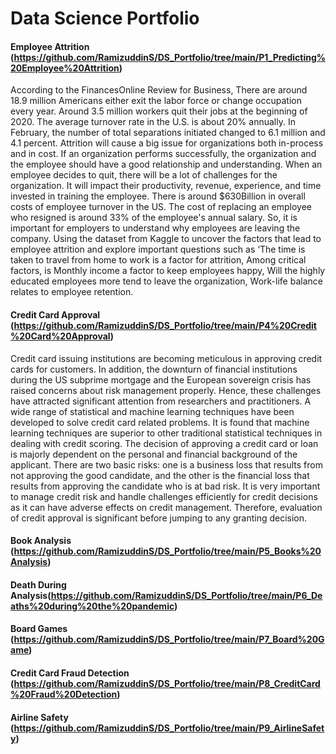 # Data Science Portfolio
#### Employee Attrition (https://github.com/RamizuddinS/DS_Portfolio/tree/main/P1_Predicting%20Employee%20Attrition)
According to the FinancesOnline Review for Business, There are around 18.9 million Americans either exit the labor force or change occupation every year. Around 3.5 million workers quit their jobs at the beginning of 2020. The average turnover rate in the U.S. is about 20% annually. In February, the number of total separations initiated changed to 6.1 million and 4.1 percent. Attrition will cause a big issue for organizations both in-process and in cost. If an organization performs successfully, the organization and the employee should have a good relationship and understanding. When an employee decides to quit, there will be a lot of challenges for the organization. It will impact their productivity, revenue, experience, and time invested in training the employee. There is around $630Billion in overall costs of employee turnover in the US. The cost of replacing an employee who resigned is around 33% of the employee's annual salary. So, it is important for employers to understand why employees are leaving the company. Using the dataset from Kaggle to uncover the factors that lead to employee attrition and explore important questions such as ‘The time is taken to travel from home to work is a factor for attrition, Among critical factors, is Monthly income a factor to keep employees happy, Will the highly educated employees more tend to leave the organization, Work-life balance relates to employee retention.
#### Credit Card Approval (https://github.com/RamizuddinS/DS_Portfolio/tree/main/P4%20Credit%20Card%20Approval)
Credit card issuing institutions are becoming meticulous in approving credit cards for customers. In addition, the downturn of financial institutions during the US subprime mortgage and the European sovereign crisis has raised concerns about risk management properly. Hence, these challenges have attracted significant attention from researchers and practitioners. A wide range of statistical and machine learning techniques have been developed to solve credit card related problems. It is found that machine learning techniques are superior to other traditional statistical techniques in dealing with credit scoring. The decision of approving a credit card or loan is majorly dependent on the personal and financial background of the applicant. There are two basic risks: one is a business loss that results from not approving the good candidate, and the other is the financial loss that results from approving the candidate who is at bad risk. It is very important to manage credit risk and handle challenges efficiently for credit decisions as it can have adverse effects on credit management. Therefore, evaluation of credit approval is significant before jumping to any granting decision.
#### Book Analysis (https://github.com/RamizuddinS/DS_Portfolio/tree/main/P5_Books%20Analysis)
#### Death During Analysis(https://github.com/RamizuddinS/DS_Portfolio/tree/main/P6_Deaths%20during%20the%20pandemic)
#### Board Games (https://github.com/RamizuddinS/DS_Portfolio/tree/main/P7_Board%20Game)
#### Credit Card Fraud Detection (https://github.com/RamizuddinS/DS_Portfolio/tree/main/P8_CreditCard%20Fraud%20Detection)
#### Airline Safety (https://github.com/RamizuddinS/DS_Portfolio/tree/main/P9_AirlineSafety)
